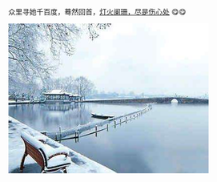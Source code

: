 
众里寻她千百度，蓦然回首，[灯火阑珊，尽是伤心处](https://github.com/coderlongren) :yum::yum:

![断桥残雪](/images/xihu2.jpeg)


